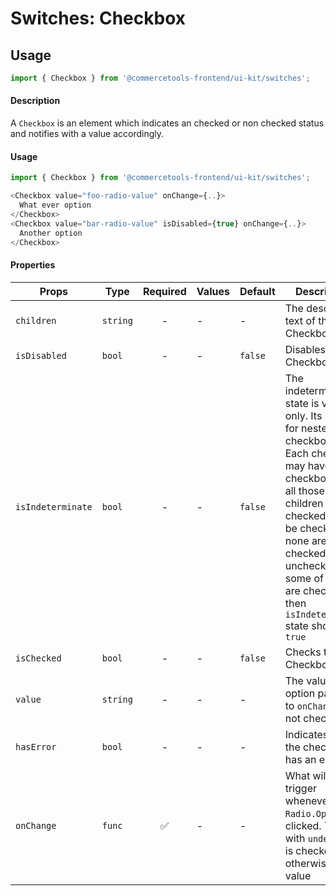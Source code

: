 # Switches: Checkbox

## Usage

```js
import { Checkbox } from '@commercetools-frontend/ui-kit/switches';
```

#### Description

A `Checkbox` is an element which indicates an checked or non checked status and
notifies with a value accordingly.

#### Usage

```js
import { Checkbox } from '@commercetools-frontend/ui-kit/switches';

<Checkbox value="foo-radio-value" onChange={..}>
  What ever option
</Checkbox>
<Checkbox value="bar-radio-value" isDisabled={true} onChange={..}>
  Another option
</Checkbox>
```

#### Properties

| Props             | Type     | Required | Values | Default | Description                                                                                                                                                                                                                                                                             |
| ----------------- | -------- | :------: | ------ | ------- | --------------------------------------------------------------------------------------------------------------------------------------------------------------------------------------------------------------------------------------------------------------------------------------- |
| `children`        | `string` |    -     | -      | -       | The descriptive text of the Checkbox                                                                                                                                                                                                                                                    |
| `isDisabled`      | `bool`   |    -     | -      | `false` | Disables the Checkbox                                                                                                                                                                                                                                                                   |
| `isIndeterminate` | `bool`   |    -     | -      | `false` | The indeterminate state is visual only. Its used for nested checkboxes. Each checkbox may have child checkboxes. If all those children are checked, it may be checked. If none are checked, it is unchecked. If some of them are checked, then `isIndeterminate` state should be `true` |
| `isChecked`       | `bool`   |    -     | -      | `false` | Checks the Checkbox                                                                                                                                                                                                                                                                     |
| `value`           | `string` |    -     | -      | -       | The value of the option passed to `onChange` if not checked                                                                                                                                                                                                                             |
| `hasError`        | `bool`   |    -     | -      | -       | Indicates that the checkbox has an error                                                                                                                                                                                                                                                |
| `onChange`        | `func`   |    ✅    | -      | -       | What will trigger whenever an `Radio.Option` is clicked. Trigged with `undefined` is checked otherwise the value                                                                                                                                                                        |
